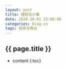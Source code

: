 ```yaml
---
layout: post
title: 理财无小事
date: 2020-10-01 22:00:00
categories: blog-cn
tags: 投资与商业
--- 
```


<h2>{{ page.title }}</h2>

* content
{:toc}
